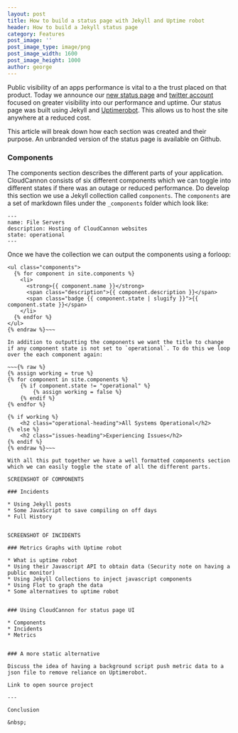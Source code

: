 ```yaml
---
layout: post
title: How to build a status page with Jekyll and Uptime robot
header: How to build a Jekyll status page
category: Features
post_image: ''
post_image_type: image/png
post_image_width: 1600
post_image_height: 1000
author: george
---
```


Public visibility of an apps performance is vital to a the trust placed on that product. Today we announce our [new status page](http://status.cloudcannon.com/) and [twitter account](https://twitter.com/CCAppStatus) focused on greater visibility into our performance and uptime. Our status page was built using Jekyll and [Uptimerobot](https://uptimerobot.com/). This allows us to host the site anywhere at a reduced cost.

This article will break down how each section was created and their purpose. An unbranded version of the status page is available on Github.

### Components

The components section describes the different parts of your application. CloudCannon consists of six different components which we can toggle into different states if there was an outage or reduced performance. Do develop this section we use a Jekyll collection called `components`. The `components` are a set of markdown files under the `_components` folder which look like:

~~~
---
name: File Servers
description: Hosting of CloudCannon websites
state: operational
---
~~~

Once we have the collection we can output the components using a forloop:

~~~{% raw %}
<ul class="components">
  {% for component in site.components %}
    <li>
      <strong>{{ component.name }}</strong>
      <span class="description">{{ component.description }}</span>
      <span class="badge {{ component.state | slugify }}">{{ component.state }}</span>
    </li>
  {% endfor %}
</ul>
{% endraw %}~~~

In addition to outputting the components we want the title to change if any component state is not set to `operational`. To do this we loop over the each component again:

~~~{% raw %}
{% assign working = true %}
{% for component in site.components %}
	{% if component.state != "operational" %}
		{% assign working = false %}
	{% endif %}
{% endfor %}

{% if working %}
	<h2 class="operational-heading">All Systems Operational</h2>
{% else %}
	<h2 class="issues-heading">Experiencing Issues</h2>
{% endif %}
{% endraw %}~~~

With all this put together we have a well formatted components section which we can easily toggle the state of all the different parts.

SCREENSHOT OF COMPONENTS

### Incidents

* Using Jekyll posts
* Some JavaScript to save compiling on off days
* Full History


SCREENSHOT OF INCIDENTS

### Metrics Graphs with Uptime robot

* What is uptime robot
* Using their Javascript API to obtain data (Security note on having a public monitor)
* Using Jekyll Collections to inject javascript components
* Using Flot to graph the data
* Some alternatives to uptime robot


### Using CloudCannon for status page UI

* Components
* Incidents
* Metrics


### A more static alternative

Discuss the idea of having a background script push metric data to a json file to remove reliance on Uptimerobot.

Link to open source project

---

Conclusion

&nbsp;